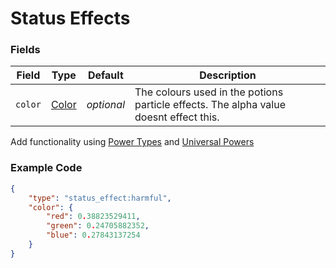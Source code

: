 # Status Effects

### Fields

   Field   | Type | Default | Description
-----------|------|---------|-------------
`color` | [Color](data_types/color.md) | *optional* | The colours used in the potions particle effects. The alpha value doesnt effect this.

Add functionality using [Power Types]() and [Universal Powers]()

### Example Code

```json
{
	"type": "status_effect:harmful",
	"color": {
		"red": 0.38823529411,
		"green": 0.24705882352,
		"blue": 0.27843137254
	}
}
```
